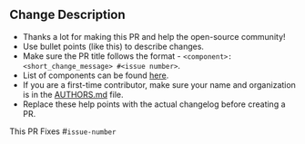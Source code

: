 ## Change Description

* Thanks a lot for making this PR and help the open-source community!
* Use bullet points (like this) to describe changes. 
* Make sure the PR title follows the format - `<component>: <short_change_message> #<issue number>`.
* List of components can be found [here](https://github.com/rucio/notifier/labels).
* If you are a first-time contributor, make sure your name and organization is in the [AUTHORS.md](AUTHORS.md) file.
* Replace these help points with the actual changelog before creating a PR.

This PR Fixes #`issue-number`
